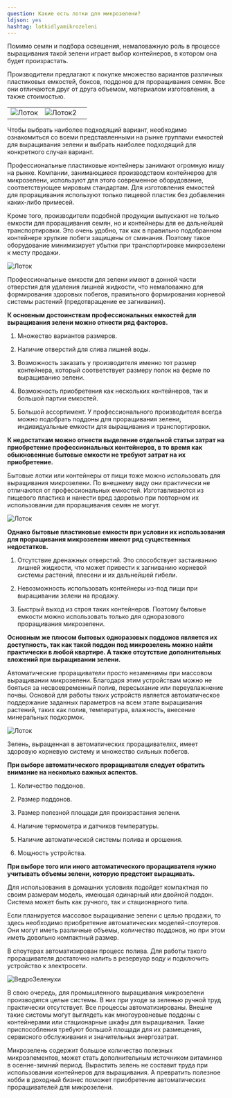 ```yaml
---
question: Какие есть лотки для микрозелени?
ldjson: yes 
hashtag: lotkidlyamikrozeleni
---
```


Помимо семян и подбора освещения, немаловажную роль в процессе выращивания такой зелени играет выбор контейнеров, в котором она будет произрастать.

Производители предлагают к покупке множество вариантов различных пластиковых емкостей, боксов, поддонов для проращивания семян. Все они отличаются друг от друга объемом, материалом изготовления, а также стоимостью.

|  |  |  |
| :---    | :-----  | :-----   |
|![Лоток](https://github.com/stufently/mikrozelenfaq.ru/blob/main/assets/images/lotok1.jpg?raw=true)|![Лоток2](https://github.com/stufently/mikrozelenfaq.ru/blob/main/assets/images/lotok2.webp?raw=true) ||

Чтобы выбрать наиболее подходящий вариант, необходимо ознакомиться со всеми представленными на рынке группами емкостей для выращивания зелени и выбрать наиболее подходящий для конкретного случая вариант.

Профессиональные пластиковые контейнеры занимают огромную нишу на рынке. Компании, занимающиеся производством контейнеров для микрозелени, используют для этого современное оборудование, соответствующее мировым стандартам. Для изготовления емкостей для проращивания используют только пищевой пластик без добавления каких-либо примесей.

Кроме того, производители подобной продукции выпускают не только емкости для проращивания семян, но и контейнеры для ее дальнейшей транспортировки. Это очень удобно, так как в правильно подобранном контейнере хрупкие побеги защищены от сминания. Поэтому такое оборудование минимизирует убытки при транспортировке микрозелени к месту продажи.

![Лоток](https://mikrozelenfaq.ru/assets/images/lotokdlymk.jpg)

Профессиональные емкости для зелени имеют в донной части отверстия для удаления лишней жидкости, что немаловажно для формирования здоровых побегов, правильного формирования корневой системы растений (предотвращение ее загнивания).

**К основным достоинствам профессиональных емкостей для выращивания зелени можно отнести ряд факторов.**

1. Множество вариантов размеров.

2. Наличие отверстий для слива лишней воды.

3. Возможность заказать у производителя именно тот размер контейнера, который соответствует размеру полок на ферме по выращиванию зелени.

4. Возможность приобретения как нескольких контейнеров, так и большой партии емкостей.

5. Большой ассортимент. У профессионального производителя всегда можно подобрать поддоны для проращивания зелени, индивидуальные емкости для выращивания и транспортировки.

**К недостаткам можно отнести выделение отдельной статьи затрат на приобретение профессиональных контейнеров, в то время как обыкновенные бытовые емкости не требуют затрат на их приобретение.**

Бытовые лотки или контейнеры от пищи тоже можно использовать для выращивания микрозелени. По внешнему виду они практически не отличаются от профессиональных емкостей. Изготавливаются из пищевого пластика и нанести вред здоровью при повторном их использовании для проращивания семян не могут.

![Лоток](https://mikrozelenfaq.ru/assets/images/lotokkok.jpg)

**Однако бытовые пластиковые емкости при условии их использования для проращивания микрозелени имеют ряд существенных недостатков.**

1. Отсутствие дренажных отверстий. Это способствует застаиванию лишней жидкости, что может привести к загниванию корневой системы растений, плесени и их дальнейшей гибели.

2. Невозможность использовать контейнеры из-под пищи при выращивании зелени на продажу.

3. Быстрый выход из строя таких контейнеров. Поэтому бытовые емкости можно использовать только для одноразового проращивания микрозелени.

**Основным же плюсом бытовых одноразовых поддонов является их доступность, так как такой поддон под микрозелень можно найти практически в любой квартире. А также отсутствие дополнительных вложений при выращивании зелени.**

Автоматические проращиватели просто незаменимы при массовом выращивании микрозелени. Благодаря этим устройствам можно не бояться за несвоевременный полив, пересыхание или переувлажнение почвы. Основой для работы таких устройств является автоматическое поддержание заданных параметров на всем этапе выращивания растений, таких как полив, температура, влажность, внесение минеральных подкормок.

![Лоток](https://mikrozelenfaq.ru/assets/images/lotokkrasiviy.jpg)

Зелень, выращенная в автоматических проращивателях, имеет здоровую корневую систему и множество сильных побегов.

**При выборе автоматического проращивателя следует обратить внимание на несколько важных аспектов.**

1. Количество поддонов.

2. Размер поддонов.

3. Размер полезной площади для произрастания зелени.

4. Наличие термометра и датчиков температуры.

5. Наличие автоматической системы полива и орошения.

6. Мощность устройства.

**При выборе того или иного автоматического проращивателя нужно учитывать объемы зелени, которую предстоит выращивать.**

Для использования в домашних условиях подойдет компактная по своим размерам модель, имеющая одинарный или двойной поддон. Система может быть как ручного, так и стационарного типа.

Если планируется массовое выращивание зелени с целью продажи, то здесь необходимо приобретение автоматических моделей-споутеров. Они могут иметь различные объемы, количество поддонов, но при этом иметь довольно компактный размер.

В споутерах автоматизирован процесс полива. Для работы такого проращивателя достаточно налить в резервуар воду и подключить устройство к электросети.

![ВедроЗеленухи](https://mikrozelenfaq.ru/assets/images/zelenmk.jpg)

В свою очередь, для промышленного выращивания микрозелени производятся целые системы. В них при уходе за зеленью ручной труд практически отсутствует. Все процессы автоматизированы. Внешне такие системы могут выглядеть как многоуровневые поддоны с контейнерами или стационарные шкафы для выращивания. Такие приспособления требуют большой площади для их размещения, сервисного обслуживания и значительных энергозатрат.

Микрозелень содержит большое количество полезных микроэлементов, может стать дополнительным источником витаминов в осенне-зимний период. Вырастить зелень не составит труда при использовании контейнеров для выращивания. А превратить полезное хобби в доходный бизнес поможет приобретение автоматических проращивателей для микрозелени.



